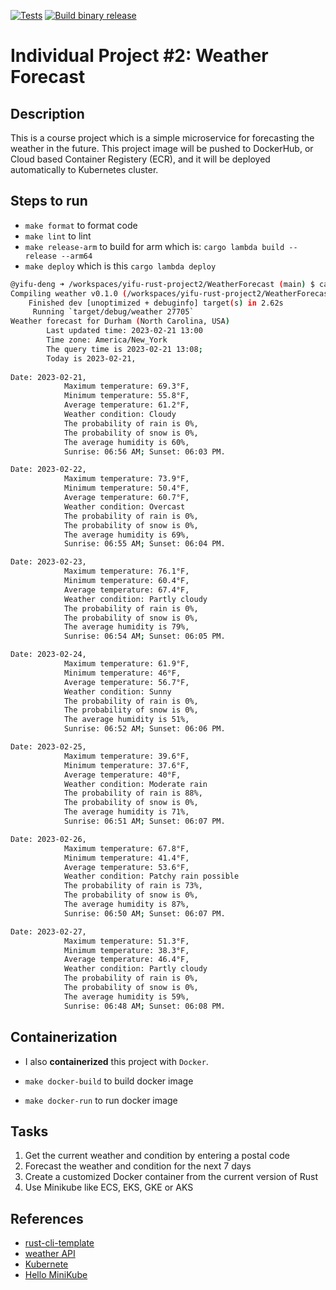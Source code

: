 [![Tests](https://github.com/noahgift/rdedupe/actions/workflows/tests.yml/badge.svg)](https://github.com/noahgift/rdedupe/actions/workflows/tests.yml)
[![Build binary release](https://github.com/noahgift/rdedupe/actions/workflows/release.yml/badge.svg)](https://github.com/noahgift/rdedupe/actions/workflows/release.yml)

# Individual Project #2: Weather Forecast

## Description

This is a course project which is a simple microservice for forecasting the weather in the future. This project image will be pushed to DockerHub, or Cloud based Container Registery (ECR), and it will be deployed automatically to Kubernetes cluster.

## Steps to run

- `make format` to format code
- `make lint` to lint
- `make release-arm` to build for arm which is: `cargo lambda build --release --arm64`
- `make deploy` which is this `cargo lambda deploy`

```bash
@yifu-deng ➜ /workspaces/yifu-rust-project2/WeatherForecast (main) $ cargo run 27705   
Compiling weather v0.1.0 (/workspaces/yifu-rust-project2/WeatherForecast)
    Finished dev [unoptimized + debuginfo] target(s) in 2.62s
     Running `target/debug/weather 27705`
Weather forecast for Durham (North Carolina, USA)
        Last updated time: 2023-02-21 13:00
        Time zone: America/New_York
        The query time is 2023-02-21 13:08;
        Today is 2023-02-21,
        
Date: 2023-02-21,
            Maximum temperature: 69.3°F,
            Minimum temperature: 55.8°F,
            Average temperature: 61.2°F,
            Weather condition: Cloudy
            The probability of rain is 0%,
            The probability of snow is 0%,
            The average humidity is 60%,
            Sunrise: 06:56 AM; Sunset: 06:03 PM.

Date: 2023-02-22,
            Maximum temperature: 73.9°F,
            Minimum temperature: 50.4°F,
            Average temperature: 60.7°F,
            Weather condition: Overcast
            The probability of rain is 0%,
            The probability of snow is 0%,
            The average humidity is 69%,
            Sunrise: 06:55 AM; Sunset: 06:04 PM.

Date: 2023-02-23,
            Maximum temperature: 76.1°F,
            Minimum temperature: 60.4°F,
            Average temperature: 67.4°F,
            Weather condition: Partly cloudy
            The probability of rain is 0%,
            The probability of snow is 0%,
            The average humidity is 79%,
            Sunrise: 06:54 AM; Sunset: 06:05 PM.

Date: 2023-02-24,
            Maximum temperature: 61.9°F,
            Minimum temperature: 46°F,
            Average temperature: 56.7°F,
            Weather condition: Sunny
            The probability of rain is 0%,
            The probability of snow is 0%,
            The average humidity is 51%,
            Sunrise: 06:52 AM; Sunset: 06:06 PM.

Date: 2023-02-25,
            Maximum temperature: 39.6°F,
            Minimum temperature: 37.6°F,
            Average temperature: 40°F,
            Weather condition: Moderate rain
            The probability of rain is 88%,
            The probability of snow is 0%,
            The average humidity is 71%,
            Sunrise: 06:51 AM; Sunset: 06:07 PM.

Date: 2023-02-26,
            Maximum temperature: 67.8°F,
            Minimum temperature: 41.4°F,
            Average temperature: 53.6°F,
            Weather condition: Patchy rain possible
            The probability of rain is 73%,
            The probability of snow is 0%,
            The average humidity is 87%,
            Sunrise: 06:50 AM; Sunset: 06:07 PM.

Date: 2023-02-27,
            Maximum temperature: 51.3°F,
            Minimum temperature: 38.3°F,
            Average temperature: 46.4°F,
            Weather condition: Partly cloudy
            The probability of rain is 0%,
            The probability of snow is 0%,
            The average humidity is 59%,
            Sunrise: 06:48 AM; Sunset: 06:08 PM.
```

## Containerization

- I also **containerized** this project with `Docker`.

- `make docker-build` to build docker image
- `make docker-run` to run docker image


## Tasks

1. Get the current weather and condition by entering a postal code
2. Forecast the weather and condition for the next 7 days
3. Create a customized Docker container from the current version of Rust
4. Use Minikube like ECS, EKS, GKE or AKS

## References

- [rust-cli-template](https://github.com/kbknapp/rust-cli-template)
- [weather API](https://www.weatherapi.com/my/)
- [Kubernete](https://github.com/nogibjj/coursera-applied-de-kubernetes-lab)
- [Hello MiniKube](https://kubernetes.io/docs/tutorials/hello-minikube/)
